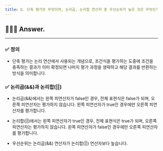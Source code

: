 ```yaml
---
title: Q. 단축 평가란 무엇이며, 논리곱, 논리합 연산자 중 우선순위가 높은 것은 무엇인가요?
---
```


## 🧑🏻‍💻 Answer.
---

### ✅ 정의
- 단축 평가는 논리 연산에서 사용되는 개념으로, 조건식을 평가하는 도중에 조건을 충족하는 결과가 이미 확정되면 나머지 평가 과정을 생략하고 해당 결과를 반환하는 방식을 의미합니다.

### ✅ 논리곱(&&)과 논리합(||)
- 논리곱(&&)에서는 왼쪽 피연산자가 false인 경우, 전체 표현식은 false가 되며, 오른쪽 피연산자는 평가하지 않습니다. 왼쪽 피연산자가 true인 경우에만 오른쪽 피연산자를 평가합니다.

- 논리합(||)에서는 왼쪽 피연산자가 true인 경우, 전체 표현식은 true가 되며, 오른쪽 피연산자는 평가하지 않습니다. 왼쪽 피연산자가 false인 경우에만 오른쪽 피연산자를 평가합니다.

- 우선순위는 논리곱(&&) 연산자가 논리합(||) 연산자보다 높습니다.
